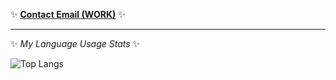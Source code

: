 ✨ **[Contact Email (WORK)](mailto:huc_kamisama@163.com)** ✨

---

✨ _My Language Usage Stats_ ✨

![Top Langs](https://github-readme-stats.vercel.app/api/top-langs/?username=juruOvO)


<!--
**juruOvO/juruOvO** is a ✨ _special_ ✨ repository because its `README.md` (this file) appears on your GitHub profile.

Here are some ideas to get you started:

- 🔭 I’m currently working on ...
- 🌱 I’m currently learning ...
- 👯 I’m looking to collaborate on ...
- 🤔 I’m looking for help with ...
- 💬 Ask me about ...
- 📫 How to reach me: ...
- 😄 Pronouns: ...
- ⚡ Fun fact: ...
-->
